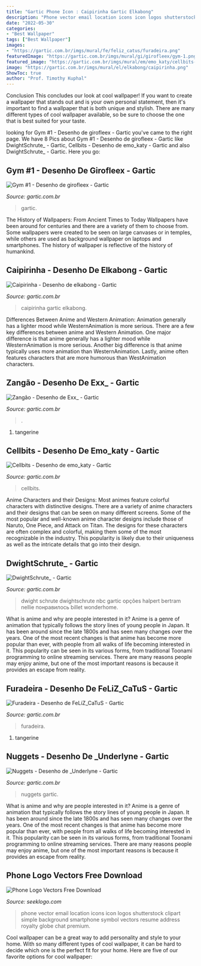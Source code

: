 ```yaml
---
title: "Gartic Phone Icon : Caipirinha Gartic Elkabong"
description: "Phone vector email location icons icon logos shutterstock clipart simple background smartphone symbol vectors resume address royalty globe chat premium"
date: "2022-05-30"
categories:
- "Best Wallpaper"
tags: ["Best Wallpaper"]
images:
- "https://gartic.com.br/imgs/mural/fe/feliz_catus/furadeira.png"
featuredImage: "https://gartic.com.br/imgs/mural/gi/girofleex/gym-1.png"
featured_image: "https://gartic.com.br/imgs/mural/em/emo_katy/cellbits-2.png"
image: "https://gartic.com.br/imgs/mural/el/elkabong/caipirinha.png"
ShowToc: true
author: "Prof. Timothy Kuphal"
---
```



Conclusion
This concludes our look at cool wallpaper! If you want to create a wallpaper that stands out and is your own personal statement, then it's important to find a wallpaper that is both unique and stylish. There are many different types of cool wallpaper available, so be sure to choose the one that is best suited for your taste.

	

		
looking for Gym #1 - Desenho de girofleex - Gartic you've came to the right page. We have 8 Pics about Gym #1 - Desenho de girofleex - Gartic like DwightSchrute_ - Gartic, Cellbits - Desenho de emo_katy - Gartic and also DwightSchrute_ - Gartic. Here you go:
		
    
## Gym #1 - Desenho De Girofleex - Gartic

<img loading=lazy src="https://gartic.com.br/imgs/mural/gi/girofleex/gym-1.png" onerror="this.onerror=null;this.src='https://tse2.mm.bing.net/th?id=OIP.5moNwZZzPi4Bx1klSwZxMgHaGG&amp;pid=15.1';" alt="Gym #1 - Desenho de girofleex - Gartic">

_Source: gartic.com.br_

>gartic. 

	

The History of Wallpapers: From Ancient Times to Today
Wallpapers have been around for centuries and there are a variety of them to choose from. Some wallpapers were created to be seen on large canvases or in temples, while others are used as background wallpaper on laptops and smartphones. The history of wallpaper is reflective of the history of humankind.

    
## Caipirinha - Desenho De Elkabong - Gartic

<img loading=lazy src="https://gartic.com.br/imgs/mural/el/elkabong/caipirinha.png" onerror="this.onerror=null;this.src='https://tse3.mm.bing.net/th?id=OIP.8EgyPEJVXt4rWdKGsn35MAHaEa&amp;pid=15.1';" alt="Caipirinha - Desenho de elkabong - Gartic">

_Source: gartic.com.br_

>caipirinha gartic elkabong. 

	

Differences Between Anime and Western Animation: Animation generally has a lighter mood while WesternAnimation is more serious.
There are a few key differences between anime and Western Animation. One major difference is that anime generally has a lighter mood while WesternAnimation is more serious. Another big difference is that anime typically uses more animation than WesternAnimation. Lastly, anime often features characters that are more humorous than WestAnimation characters.

    
## Zangão - Desenho De Exx_ - Gartic

<img loading=lazy src="https://gartic.com.br/imgs/mural/ex/exx_/zangao.png" onerror="this.onerror=null;this.src='https://tse1.mm.bing.net/th?id=OIP.XNkF38ckf-3AGMnw47ggXQHaEa&amp;pid=15.1';" alt="Zangão - Desenho de Exx_ - Gartic">

_Source: gartic.com.br_

>. 

	

1. tangerine 

    
## Cellbits - Desenho De Emo_katy - Gartic

<img loading=lazy src="https://gartic.com.br/imgs/mural/em/emo_katy/cellbits-2.png" onerror="this.onerror=null;this.src='https://tse2.mm.bing.net/th?id=OIP.3WAII-eJexp4cO6pi6X-EwHaGG&amp;pid=15.1';" alt="Cellbits - Desenho de emo_katy - Gartic">

_Source: gartic.com.br_

>cellbits. 

	

Anime Characters and their Designs: Most animes feature colorful characters with distinctive designs.
There are a variety of anime characters and their designs that can be seen on many different screens. Some of the most popular and well-known anime character designs include those of Naruto, One Piece, and Attack on Titan. The designs for these characters are often complex and colorful, making them some of the most recognizable in the industry. This popularity is likely due to their uniqueness as well as the intricate details that go into their design.

    
## DwightSchrute_ - Gartic

<img loading=lazy src="https://gartic.com.br/imgs/mural/dw/dwightschrute_/avatar.png?v=1" onerror="this.onerror=null;this.src='https://tse4.mm.bing.net/th?id=OIP.lExTaUPGawyjcRJv2j6dBwAAAA&amp;pid=15.1';" alt="DwightSchrute_ - Gartic">

_Source: gartic.com.br_

>dwight schrute dwightschrute nbc gartic opções halpert bertram nellie понравилось billet wonderhome. 

	

What is anime and why are people interested in it?
Anime is a genre of animation that typically follows the story lines of young people in Japan. It has been around since the late 1800s and has seen many changes over the years. One of the most recent changes is that anime has become more popular than ever, with people from all walks of life becoming interested in it. This popularity can be seen in its various forms, from traditional Toonami programming to online streaming services. There are many reasons people may enjoy anime, but one of the most important reasons is because it provides an escape from reality.

    
## Furadeira - Desenho De FeLiZ_CaTuS - Gartic

<img loading=lazy src="https://gartic.com.br/imgs/mural/fe/feliz_catus/furadeira.png" onerror="this.onerror=null;this.src='https://tse1.mm.bing.net/th?id=OIP.8--5g5ZzjslwJ6zFVHcSeQHaEa&amp;pid=15.1';" alt="Furadeira - Desenho de FeLiZ_CaTuS - Gartic">

_Source: gartic.com.br_

>furadeira. 

	

1. tangerine 

    
## Nuggets - Desenho De _Underlyne - Gartic

<img loading=lazy src="https://gartic.com.br/imgs/mural/_u/_underlyne/nuggets.png" onerror="this.onerror=null;this.src='https://tse4.mm.bing.net/th?id=OIP.n6OsHfUgMvmq9OqcEfGOOwHaEa&amp;pid=15.1';" alt="Nuggets - Desenho de _Underlyne - Gartic">

_Source: gartic.com.br_

>nuggets gartic. 

	

What is anime and why are people interested in it?
Anime is a genre of animation that typically follows the story lines of young people in Japan. It has been around since the late 1800s and has seen many changes over the years. One of the most recent changes is that anime has become more popular than ever, with people from all walks of life becoming interested in it. This popularity can be seen in its various forms, from traditional Toonami programming to online streaming services. There are many reasons people may enjoy anime, but one of the most important reasons is because it provides an escape from reality.

    
## Phone Logo Vectors Free Download

<img loading=lazy src="https://image.shutterstock.com/image-photo/image-260nw-1040099047.jpg" onerror="this.onerror=null;this.src='https://tse2.mm.bing.net/th?id=OIP.mn07SNODH0quai0R1IZO7gAAAA&amp;pid=15.1';" alt="Phone Logo Vectors Free Download">

_Source: seeklogo.com_

>phone vector email location icons icon logos shutterstock clipart simple background smartphone symbol vectors resume address royalty globe chat premium. 

	

Cool wallpaper can be a great way to add personality and style to your home. With so many different types of cool wallpaper, it can be hard to decide which one is the perfect fit for your home. Here are five of our favorite options for cool wallpaper: 

